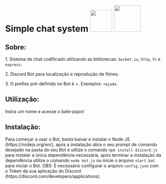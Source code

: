 <h1>Simple chat system <img src="https://img.shields.io/badge/Node.js-339933?style=for-the-badge&logo=nodedotjs&logoColor=white" width="70"></img>  <img src="https://img.shields.io/badge/JavaScript-F7DF1E?style=for-the-badge&logo=javascript&logoColor=black" width="85"></img></h1>

<h2>Sobre:</h2>
<p>1. Sistema de chat codificado utilizando as bibliotecas: <code>Socket.io</code>, <code>http</code>, <code>fs</code> e <code>express</code>.</p>
<p>2. Discord Bot para localização e reprodução de filmes.</p>
<p>3. O prefixo pré-definido no Bot é +.  
  Exemplos: <code>+ajuda</code></p>

<h2>Utilização:</h2>
<p>Insira um nome e acesse o bate-papo!

<h2>Instalação:</h2>
<p>Para começar a usar o Bot, basta baixar e instalar o Node JS (https://nodejs.org/en/), após a instalação abra o seu prompt de comando desejado na pasta do seu Bot e utilize o comando <code>npm install discord.js</code> para instalar a única dependência necessária, após terminar a instalação da dependência utilize o comando <code>node bot.js</code> ou inicie o arquivo <code>start.bat</code> para iniciar o Bot.
  OBS: É necessário configurar o arquivo <code>config.json</code> com o Token da sua aplicação do Discord (https://discord.com/developers/applications).
</p>
